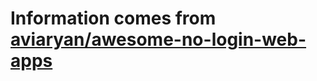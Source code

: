 # Information comes from [aviaryan/awesome-no-login-web-apps](https://github.com/aviaryan/awesome-no-login-web-apps)

